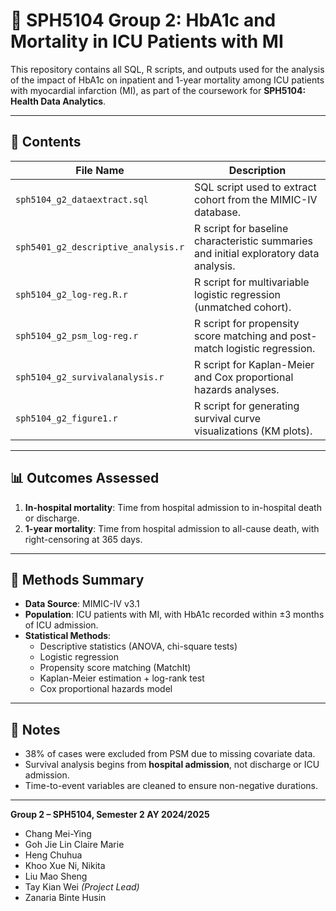 # 📁 SPH5104 Group 2: HbA1c and Mortality in ICU Patients with MI

This repository contains all SQL, R scripts, and outputs used for the analysis of the impact of HbA1c on inpatient and 1-year mortality among ICU patients with myocardial infarction (MI), as part of the coursework for **SPH5104: Health Data Analytics**.

---

## 📄 Contents

| File Name                          | Description |
|-----------------------------------|-------------|
| `sph5104_g2_dataextract.sql`      | SQL script used to extract cohort from the MIMIC-IV database. |
| `sph5401_g2_descriptive_analysis.r` | R script for baseline characteristic summaries and initial exploratory data analysis. |
| `sph5104_g2_log-reg.R.r`          | R script for multivariable logistic regression (unmatched cohort). |
| `sph5104_g2_psm_log-reg.r`        | R script for propensity score matching and post-match logistic regression. |
| `sph5104_g2_survivalanalysis.r`   | R script for Kaplan-Meier and Cox proportional hazards analyses. |
| `sph5104_g2_figure1.r`            | R script for generating survival curve visualizations (KM plots). |

---

## 📊 Outcomes Assessed

1. **In-hospital mortality**: Time from hospital admission to in-hospital death or discharge.
2. **1-year mortality**: Time from hospital admission to all-cause death, with right-censoring at 365 days.

---

## 🧪 Methods Summary

- **Data Source**: MIMIC-IV v3.1  
- **Population**: ICU patients with MI, with HbA1c recorded within ±3 months of ICU admission.  
- **Statistical Methods**:
  - Descriptive statistics (ANOVA, chi-square tests)
  - Logistic regression
  - Propensity score matching (MatchIt)
  - Kaplan-Meier estimation + log-rank test
  - Cox proportional hazards model

---

## 📌 Notes

- 38% of cases were excluded from PSM due to missing covariate data.
- Survival analysis begins from **hospital admission**, not discharge or ICU admission.
- Time-to-event variables are cleaned to ensure non-negative durations.

---

**Group 2 – SPH5104, Semester 2 AY 2024/2025**

- Chang Mei-Ying  
- Goh Jie Lin Claire Marie  
- Heng Chuhua  
- Khoo Xue Ni, Nikita  
- Liu Mao Sheng  
- Tay Kian Wei  *(Project Lead)* 
- Zanaria Binte Husin
